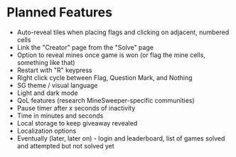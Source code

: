 # Planned Features

- Auto-reveal tiles when placing flags and clicking on adjacent, numbered cells
- Link the "Creator" page from the "Solve" page
- Option to reveal mines once game is won (or flag the mine cells, something like that)
- Restart with "R" keypress
- Right click cycle between Flag, Question Mark, and Nothing
- SG theme / visual language
- Light and dark mode
- QoL features (research MineSweeper-specific communities)
- Pause timer after x seconds of inactivity
- Time in minutes and seconds
- Local storage to keep giveaway revealed
- Localization options
- Eventually (later, later on) - login and leaderboard, list of games solved and attempted but not solved yet
